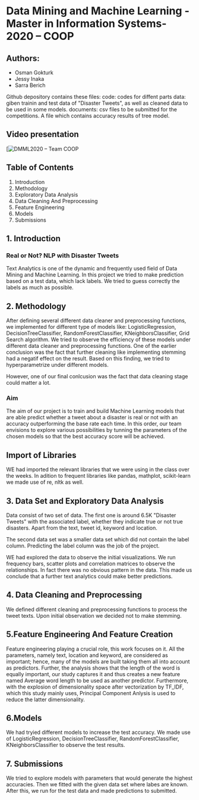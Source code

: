 # Data Mining and Machine Learning -Master in Information Systems-2020 – COOP

## Authors:
- Osman Gokturk
- Jessy Inaka
- Sarra Berich

Github depository contains these files:
code: codes for diffent parts
data: giben trainin and test data of "Disaster Tweets", as well as cleaned data to be used in some models.
documents: csv files to be submitted for the competitions. A file which contains accuracy results of tree model. 


## Video presentation

[![DMML2020 – Team COOP](")


## Table of Contents
1. Introduction
2. Methodology
3. Exploratory Data Analysis
4. Data Cleaning And Preprocessing
5. Feature Engineering
6. Models
7. Submissions


## 1. Introduction
### Real or Not? NLP with Disaster Tweets 
Text Analytics is one of the dynamic and frequently used field of Data Mining and Machine Learning. In this project we tried to make prediction based on a test data, which lack labels. We tried to guess correctly the labels as much as possible. 


## 2. Methodology
After defining several different data cleaner and preprocessing functions, we implemented for different type of models like: LogisticRegression, DecisionTreeClassifier, RandomForestClassifier, KNeighborsClassifier, Grid Search algorithm. We tried to observe the efficiency of these models under different data cleaner and preprocessing functions. One of the earlier conclusion was the fact that further cleaning like implementing stemming had a negatif effect on the result. Based on this finding, we tried to hyperparametrize under different models. 

However, one of our final conlcusion was the fact that data cleaning stage could matter a lot. 

### Aim
The aim of our project is to train and build Machine Learning models that are able predict whether a tweet about a disaster is real or not with an accuracy outperforming the base rate each time. In this order, our team envisions to explore various possibilities by tunning the parameters of the chosen models so that the best accuracy score will be achieved.

##  Import of Libraries
WE had imported the relevant libraries that we were using in the class over the weeks. In adition to frequent libraries like pandas, mathplot, scikit-learn we made use of re, nltk as well. 

## 3. Data Set and Exploratory Data Analysis
Data consist of two set of data. The first one is around 6.5K "Disaster Tweets" with the associated label, whether they indicate true or not true disasters. Apart from the text, tweet id, keyword and location. 

The second data set was a smaller data set which did not contain the label column. Predicting the label column was the job of the project. 

WE had explored the data to observe the initial visualizations. We run frequency bars, scatter plots and correlation matrices to observe the relationships. In fact there was no obvious pattern in the data. This made us conclude that a further text analytics could make better predictions. 

## 4. Data Cleaning and Preprocessing
We defined different cleaning and preprocessing functions to process the tweet texts. Upon initial observation we decided not to make stemming.

## 5.Feature Engineering And Feature Creation
Feature engineering playing a crucial role, this work focuses on it. All the parameters, namely text, location and keyword, are considered as important; hence, many of the models are built taking them all into account as predictors. Further, the analysis shows that the length of the word is equally important, our study captures it and thus creates a new feature named Average word length to be used as another predictor. Furthermore, with the explosion of dimensionality space after vectorization by TF_IDF, which this study mainly uses, Principal Component Anlysis is used to reduce the latter dimensionality.

## 6.Models
We had tryied different models to increase the test accuracy. We made use of LogisticRegression, DecisionTreeClassifier, RandomForestClassifier, KNeighborsClassifier to observe the test results. 

## 7. Submissions
We tried to explore models with parameters that would generate the highest accuracies. Then we fitted with the given data set where labes are known. After this, we run for the test data and made predictions to submitted.  




